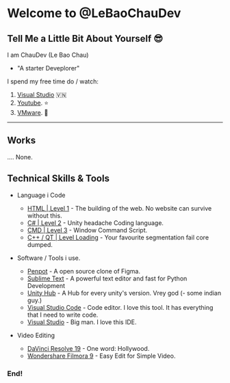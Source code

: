 # Welcome to @LeBaoChauDev

## Tell Me a Little Bit About Yourself :sunglasses:
I am ChauDev (Le Bao Chau)
- "A starter Deveplorer"

I spend my free time do / watch:
1. [Visual Studio](https://visualstudio.microsoft.com/) :vietnam:
2. [Youtube](https://youtube.com/). :star:
3. [VMware](https://vmware.com/). :1st_place_medal:
---

## Works
.... None.

## Technical Skills & Tools
- Language i Code
    - [HTML | Level 1](https://developer.mozilla.org/en-US/docs/Web/html) - The building of the web. No website can survive without this.
    - [C#   | Level 2](https://learn.microsoft.com/en-us/dotnet/csharp/)  - Unity headache Coding language.
    - [CMD  | Level 3]()  - Window Command Script.
    - [C++ / QT | Level Loading](https://cplusplus.org/) - Your favourite segmentation fail core dumped.
      
- Software / Tools i use.
    - [Penpot](https://www.penpot.app/) - A open source clone of Figma.
    - [Sublime Text](https://www.sublimetext.com/) - A powerful text editor and fast for Python Development
    - [Unity Hub](https://unity.com/) - A Hub for every unity's version. Vrey god (- some indian guy.) 
    - [Visual Studio Code](https://code.visualstudio.com/) - Code editor. I love this tool. It has everything that I need to write code.
    - [Visual Studio](https://visualstudio.microsoft.com/) - Big man. I love this IDE.
    
- Video Editing 
    - [DaVinci Resolve 19](https://www.blackmagicdesign.com/products/davinciresolve) - One word: Hollywood.
    - [Wondershare Filmora 9](https://filmora.wondershare.com/video-editor/) - Easy Edit for Simple Video.
      
### End!

